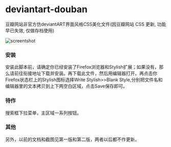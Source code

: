 deviantart-douban
======================
豆瓣网站非官方仿deviantART界面风格CSS美化文件(因豆瓣网站 CSS 更新, 功能早已失效, 仅做存档使用)

![screentshot](https://raw.githubusercontent.com/mvj3/deviantart-douban/master/screenshot.jpg)


### 安装
安装此脚本前，请确定你已经安装了Firefox浏览器和Stylish扩展；如果没有，那么请前往衔接地址下载并安装。再下载此文件，然后用编辑器打开。再点击你Firefox状态栏上的Stylish图标选择Write Stylish>>Blank Style,分别把文件名和编辑器里的文本拷贝到上下两空白区域，点击Save保存即可。

### 待作
搜索框下拉菜单，主区域一系列按钮。

### 其他
另外，以前的文档和截图见第一版和第二版，两者以后都不作更新。
